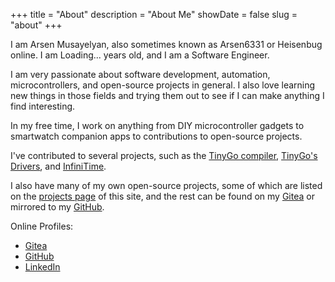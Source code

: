 +++
title = "About"
description = "About Me"
showDate = false
slug = "about"
+++

I am Arsen Musayelyan, also sometimes known as Arsen6331 or Heisenbug online. I am <span id="age">Loading...</span> years old, and I am a Software Engineer.

I am very passionate about software development, automation, microcontrollers, and open-source projects in general. I also love learning new things in those fields and trying them out to see if I can make anything I find interesting.

In my free time, I work on anything from DIY microcontroller gadgets to smartwatch companion apps to contributions to open-source projects.

I've contributed to several projects, such as the [TinyGo compiler](https://github.com/tinygo-org/tinygo), [TinyGo's Drivers](https://github.com/tinygo-org/drivers), and [InfiniTime](https://github.com/infiniTimeOrg/InfiniTime).

I also have many of my own open-source projects, some of which are listed on the [projects page](/projects) of this site, and the rest can be found on my [Gitea](https://gitea.arsenm.dev/Arsen6331) or mirrored to my [GitHub](https://github.com/Arsen6331).

Online Profiles:

- [Gitea](https://gitea.arsenm.dev/Arsen6331)
- [GitHub](https://github.com/Arsen6331)
- [LinkedIn](https://www.linkedin.com/in/arsen-musayelyan-9a850a1ab/)

<script>
    birthday = new Date("April 24, 2005");
    now = new Date();
    age = now.getFullYear() - birthday.getFullYear();
    if (now.getMonth() < birthday.getMonth()) {
        age--;
    } else if (now.getMonth() == birthday.getMonth() && now.getDate() < birthday.getDate()) {
        age--;
    }
    document.getElementById("age").innerHTML = age;
</script>